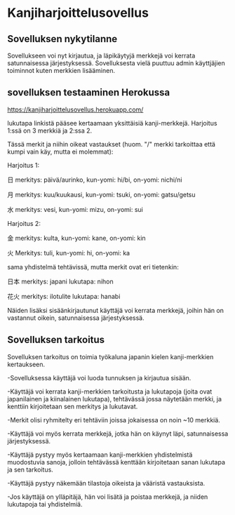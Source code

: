 # Kanjiharjoittelusovellus

## Sovelluksen nykytilanne
Sovellukseen voi nyt kirjautua, ja läpikäytyjä merkkejä voi kerrata satunnaisessa järjestyksessä.
Sovelluksesta vielä puuttuu admin käyttjäjien toiminnot kuten merkkien lisääminen.

## sovelluksen testaaminen Herokussa
https://kanjiharjoittelusovellus.herokuapp.com/

lukutapa linkistä pääsee kertaamaan yksittäisiä kanji-merkkejä. Harjoitus 1:ssä on 3 merkkiä ja 2:ssa 2.

Tässä merkit ja niihin oikeat vastaukset (huom. "/" merkki tarkoittaa että kumpi vain käy, mutta ei molemmat):

Harjoitus 1:

日 merkitys: päivä/aurinko, kun-yomi: hi/bi, on-yomi: nichi/ni

月 merkitys: kuu/kuukausi, kun-yomi: tsuki, on-yomi: gatsu/getsu

水 merkitys: vesi, kun-yomi: mizu, on-yomi: sui

Harjoitus 2:

金 merkitys: kulta, kun-yomi: kane, on-yomi: kin

火 Merkitys: tuli, kun-yomi: hi, on-yomi: ka

sama yhdistelmä tehtävissä, mutta merkit ovat eri tietenkin:

日本 merkitys: japani lukutapa: nihon

花火 merkitys: ilotulite lukutapa: hanabi


Näiden lisäksi sisäänkirjautunut käyttäjä voi kerrata merkkejä, joihin hän on vastannut oikein, satunnaisessa järjestyksessä.



## Sovelluksen tarkoitus

Sovelluksen tarkoitus on toimia työkaluna japanin kielen kanji-merkkien kertaukseen.

-Sovelluksessa käyttäjä voi luoda tunnuksen ja kirjautua sisään. 

-Käyttäjä voi kerrata kanji-merkkien tarkoitusta ja lukutapoja (joita ovat japanilainen ja kiinalainen lukutapa), tehtävässä jossa näytetään merkki, ja kenttiin kirjoitetaan sen merkitys ja lukutavat.

-Merkit olisi ryhmitelty eri tehtäviin joissa jokaisessa on noin ~10 merkkiä. 

-Käyttäjä voi myös kerrata merkkejä, jotka hän on käynyt läpi, satunnaisessa järjestyksessä. 

-Käyttäjä pystyy myös kertaamaan kanji-merkkien yhdistelmistä muodostuvia sanoja, jolloin tehtävässä kenttään kirjoitetaan sanan lukutapa ja sen tarkoitus. 

-Käyttäjä pystyy näkemään tilastoja oikeista ja vääristä vastauksista. 

-Jos käyttäjä on ylläpitäjä, hän voi lisätä ja poistaa merkkejä, ja niiden lukutapoja tai yhdistelmiä.
